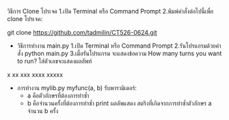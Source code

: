 วิธีการ Clone โปรเจค
1.เปิด Terminal หรือ Command Prompt
2.พิมพ์คำสั่งต่อไปนี้เพื่อ clone โปรเจค:

git clone https://github.com/tadmilin/CT526-0624.git

- วิธีการทำงาน main.py
1.เปิด Terminal หรือ Command Prompt
2.รันโปรแกรมด้วยคำสั่ง python main.py
3.เมื่อรันโปรแกรม จะแสดงข้อความ
How many turns you want to run?
ใส่ตัวเลขจะแสดงผลลัพท์

x
xx
xxx
xxxx
xxxxx

- การทำงาน mylib.py
myfunc(a, b)
รับพารามิเตอร์:
  - a คือตัวอักษรที่ต้องการทำซ้ำ
  - b คือจำนวนครั้งที่ต้องการทำซ้ำ
print ผลลัพแสดง สตริงที่เกิดจากการทำซ้ำตัวอักษร a จำนวน b ครั้ง
